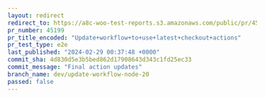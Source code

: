 ```yaml
---
layout: redirect
redirect_to: https://a8c-woo-test-reports.s3.amazonaws.com/public/pr/45199/e2e/index.html
pr_number: 45199
pr_title_encoded: "Update+workflow+to+use+latest+checkout+actions"
pr_test_type: e2e
last_published: "2024-02-29 00:37:48 +0000"
commit_sha: 4d830d5e3b5bed862d17908643d343c1fd25ec33
commit_message: "Final action updates"
branch_name: dev/update-workflow-node-20
passed: false
---
```

